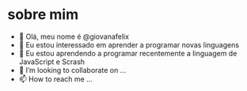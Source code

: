 # sobre mim

- 👋 Olá, meu nome é @giovanafelix
- 👀 Eu estou interessado em aprender a programar novas linguagens
- 🌱 Eu estou aprendendo a programar recentemente a linguagem de JavaScript e Scrash
- 💞️ I’m looking to collaborate on ...
- 📫 How to reach me ...
